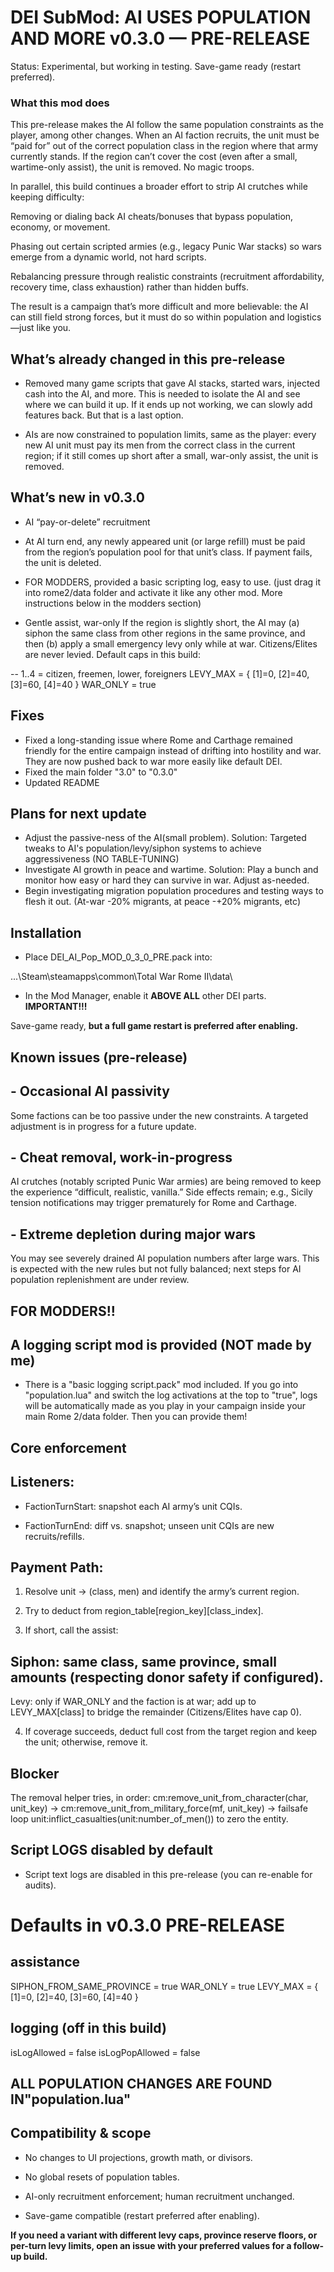 # **DEI SubMod: AI USES POPULATION AND MORE v0.3.0 — PRE-RELEASE** 

 Status: Experimental, but working in testing. Save-game ready (restart preferred).

### **What this mod does**

This pre-release makes the AI follow the same population constraints as the player, among other changes. When an AI faction recruits, the unit must be “paid for” out of the correct population class in the region where that army currently stands. If the region can’t cover the cost (even after a small, wartime-only assist), the unit is removed. No magic troops.

In parallel, this build continues a broader effort to strip AI crutches while keeping difficulty:

Removing or dialing back AI cheats/bonuses that bypass population, economy, or movement.

Phasing out certain scripted armies (e.g., legacy Punic War stacks) so wars emerge from a dynamic world, not hard scripts.

Rebalancing pressure through realistic constraints (recruitment affordability, recovery time, class exhaustion) rather than hidden buffs.

The result is a campaign that’s more difficult and more believable: the AI can still field strong forces, but it must do so within population and logistics—just like you.


## **What’s already changed in this pre-release**

- Removed many game scripts that gave AI stacks, started wars, injected cash into the AI, and more. This is needed to isolate the AI and see where we can build it up. If it ends up not working, we can slowly add features back. But that is a last option.

- AIs are now constrained to population limits, same as the player: every new AI unit must pay its men from the correct class in the current region; if it still comes up short after a small, war-only assist, the unit is removed.


## **What’s new in v0.3.0**

- AI “pay-or-delete” recruitment

- At AI turn end, any newly appeared unit (or large refill) must be paid from the region’s population pool for that unit’s class. If payment fails, the unit is deleted.

- FOR MODDERS, provided a basic scripting log, easy to use. (just drag it into rome2/data folder and activate it like any other mod. More instructions below in the modders section) 

- Gentle assist, war-only
If the region is slightly short, the AI may (a) siphon the same class from other regions in the same province, and then (b) apply a small emergency levy only while at war.
Citizens/Elites are never levied. Default caps in this build:

-- 1..4 = citizen, freemen, lower, foreigners
LEVY_MAX = { [1]=0, [2]=40, [3]=60, [4]=40 }
WAR_ONLY = true

## **Fixes**
- Fixed a long-standing issue where Rome and Carthage remained friendly for the entire campaign instead of drifting into hostility and war. They are now pushed back to war more easily like default DEI. 
- Fixed the main folder "3.0" to "0.3.0"
- Updated README

## **Plans for next update**
- Adjust the passive-ness of the AI(small problem). Solution: Targeted tweaks to AI's population/levy/siphon systems to achieve aggressiveness (NO TABLE-TUNING)
- Investigate AI growth in peace and wartime. Solution: Play a bunch and monitor how easy or hard they can survive in war. Adjust as-needed.
- Begin investigating migration population procedures and testing ways to flesh it out. (At-war -20% migrants, at peace -+20% migrants, etc) 

## **Installation**


- Place DEI_AI_Pop_MOD_0_3_0_PRE.pack into:

...\Steam\steamapps\common\Total War Rome II\data\


 - In the Mod Manager, enable it **ABOVE ALL** other DEI parts. **IMPORTANT!!!**

Save-game ready, **but a full game restart is preferred after enabling.**

## **Known issues (pre-release)**

## - **Occasional AI passivity**
Some factions can be too passive under the new constraints. A targeted adjustment is in progress for a future update.

## - **Cheat removal, work-in-progress**
AI crutches (notably scripted Punic War armies) are being removed to keep the experience “difficult, realistic, vanilla.” Side effects remain; e.g., Sicily tension notifications may trigger prematurely for Rome and Carthage.

## - **Extreme depletion during major wars**
You may see severely drained AI population numbers after large wars. This is expected with the new rules but not fully balanced; next steps for AI population replenishment are under review.

## **FOR MODDERS!!**

## A logging script mod is provided (NOT made by me)
- There is a "basic logging script.pack" mod included. If you go into "population.lua" and switch the log activations at the top to "true", logs will be automatically made as you play in your campaign inside your main Rome 2/data folder. Then you can provide them! 

##  **Core enforcement**
## Listeners:
- FactionTurnStart: snapshot each AI army’s unit CQIs.

 - FactionTurnEnd: diff vs. snapshot; unseen unit CQIs are new recruits/refills.

## **Payment Path:**
1. Resolve unit → (class, men) and identify the army’s current region.

2. Try to deduct from region_table[region_key][class_index].

3. If short, call the assist:

## Siphon: same class, same province, small amounts (respecting donor safety if configured).

Levy: only if WAR_ONLY and the faction is at war; add up to LEVY_MAX[class] to bridge the remainder (Citizens/Elites have cap 0).

4. If coverage succeeds, deduct full cost from the target region and keep the unit; otherwise, remove it.

## **Blocker**

The removal helper tries, in order:
cm:remove_unit_from_character(char, unit_key) →
cm:remove_unit_from_military_force(mf, unit_key) →
failsafe loop unit:inflict_casualties(unit:number_of_men()) to zero the entity.

## **Script LOGS disabled by default**
 - Script text logs are disabled in this pre-release (you can re-enable for audits).
 
# **Defaults in v0.3.0 PRE-RELEASE**
## assistance
SIPHON_FROM_SAME_PROVINCE = true
WAR_ONLY = true
LEVY_MAX = { [1]=0, [2]=40, [3]=60, [4]=40 }

## logging (off in this build)
isLogAllowed = false
isLogPopAllowed = false


## ALL POPULATION CHANGES ARE FOUND IN"population.lua"

## Compatibility & scope

- No changes to UI projections, growth math, or divisors.

- No global resets of population tables.

- AI-only recruitment enforcement; human recruitment unchanged.

- Save-game compatible (restart preferred after enabling).

**If you need a variant with different levy caps, province reserve floors, or per-turn levy limits, open an issue with your preferred values for a follow-up build.**
